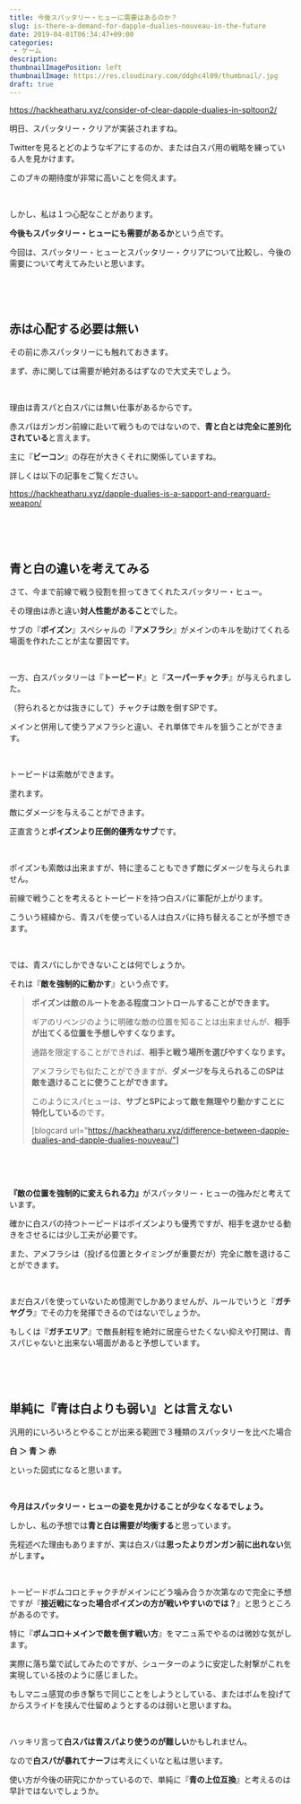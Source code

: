 ```yaml
---
title: 今後スパッタリー・ヒューに需要はあるのか？
slug: is-there-a-demand-for-dapple-dualies-nouveau-in-the-future
date: 2019-04-01T06:34:47+09:00
categories: 
 - ゲーム
description: 
thumbnailImagePosition: left
thumbnailImage: https://res.cloudinary.com/ddghc4l09/thumbnail/.jpg
draft: true
---
```


<!--more-->

https://hackheatharu.xyz/consider-of-clear-dapple-dualies-in-spltoon2/

明日、スパッタリー・クリアが実装されますね。

Twitterを見るとどのようなギアにするのか、または白スパ用の戦略を練っている人を見かけます。

このブキの期待度が非常に高いことを伺えます。

&nbsp;

しかし、私は１つ心配なことがあります。

<strong>今後もスパッタリー・ヒューにも需要があるか</strong>という点です。

今回は、スパッタリー・ヒューとスパッタリー・クリアについて比較し、今後の需要について考えてみたいと思います。

&nbsp;

&nbsp;
<h2>赤は心配する必要は無い</h2>
その前に赤スパッタリーにも触れておきます。

まず、赤に関しては需要が絶対あるはずなので大丈夫でしょう。

&nbsp;

理由は青スパと白スパには無い仕事があるからです。

赤スパはガンガン前線に赴いて戦うものではないので、<strong>青と白とは完全に差別化されている</strong>と言えます。

主に『<strong>ビーコン</strong>』の存在が大きくそれに関係していますね。

詳しくは以下の記事をご覧ください。

https://hackheatharu.xyz/dapple-dualies-is-a-sapport-and-rearguard-weapon/

&nbsp;

&nbsp;
<h2>青と白の違いを考えてみる</h2>
さて、今まで前線で戦う役割を担ってきてくれたスパッタリー・ヒュー。

その理由は赤と違い<strong>対人性能があること</strong>でした。

サブの『<strong>ポイズン</strong>』スペシャルの『<strong>アメフラシ</strong>』がメインのキルを助けてくれる場面を作れたことが主な要因です。

&nbsp;

一方、白スパッタリーは『<strong>トーピード</strong>』と『<strong>スーパーチャクチ</strong>』が与えられました。

（狩られるとかは抜きにして）チャクチは敵を倒すSPです。

メインと併用して使うアメフラシと違い、それ単体でキルを狙うことができます。

&nbsp;

トーピードは索敵ができます。

塗れます。

敵にダメージを与えることができます。

正直言うと<strong>ポイズンより圧倒的優秀なサブ</strong>です。

&nbsp;

ポイズンも索敵は出来ますが、特に塗ることもできず敵にダメージを与えられません。

前線で戦うことを考えるとトーピードを持つ白スパに軍配が上がります。

こういう経緯から、青スパを使っている人は白スパに持ち替えることが予想できます。

&nbsp;

では、青スパにしかできないことは何でしょうか。

それは『<strong>敵を強制的に動かす</strong>』という点です。
<blockquote><strong>ポイズンは敵のルートをある程度コントロールすることができます。</strong>

ギアのリベンジのように明確な敵の位置を知ることは出来ませんが、<strong>相手が出てくる位置を予想しやすくなります。</strong>

通路を限定することができれば、<strong>相手と戦う場所を選びやすくなります。</strong>

アメフラシでも似たことができますが、<strong>ダメージを与えられるこのSPは敵を退けることに使うことができます。</strong>

このようにスパヒューは、<strong>サブとSPによって敵を無理やり動かすことに特化している</strong>のです。

[blogcard url="https://hackheatharu.xyz/difference-between-dapple-dualies-and-dapple-dualies-nouveau/"]</blockquote>
&nbsp;

&nbsp;

<strong>『敵の位置を強制的に変えられる力』</strong>がスパッタリー・ヒューの強みだと考えています。

確かに白スパの持つトーピードはポイズンよりも優秀ですが、相手を退かせる動きをさせるには少し工夫が必要です。

また、アメフラシは（投げる位置とタイミングが重要だが）完全に敵を退けることができます。

&nbsp;

まだ白スパを使っていないため憶測でしかありませんが、ルールでいうと『<strong>ガチヤグラ</strong>』でその力を発揮できるのではないでしょうか。

もしくは『<strong>ガチエリア</strong>』で敵長射程を絶対に居座らせたくない抑えや打開は、青スパじゃないと出来ない場面があると予想しています。

&nbsp;

&nbsp;
<h2>単純に『青は白よりも弱い』とは言えない</h2>
汎用的にいろいろとやることが出来る範囲で３種類のスパッタリーを比べた場合

<strong>白 ＞ 青 ＞ 赤</strong>

といった図式になると思います。

&nbsp;

<strong>今月はスパッタリー・ヒューの姿を見かけることが少なくなるでしょう。</strong>

しかし、私の予想では<strong>青と白は需要が均衡する</strong>と思っています。

先程述べた理由もありますが、実は白スパは<strong>思ったよりガンガン前に出れない</strong>気がします<strong>。</strong>

&nbsp;

トーピードボムコロとチャクチがメインにどう噛み合うか次第なので完全に予想ですが『<strong>接近戦になった場合ポイズンの方が戦いやすいのでは？</strong>』と思うところがあるのです。

特に『<strong>ボムコロ＋メインで敵を倒す戦い方</strong>』をマニュ系でやるのは微妙な気がします。

実際に落ち葉で試してみたのですが、シューターのように安定した射撃がこれを実現している技のように感じました。

もしマニュ感覚の歩き撃ちで同じことをしようとしている、またはボムを投げてからスライドを挟んで仕留めようとするのは弱いと思いますね。

&nbsp;

ハッキリ言って<strong>白スパは青スパより使うのが難しい</strong>かもしれません。

なので<strong>白スパが暴れてナーフ</strong>は考えにくいなと私は思います。

使い方が今後の研究にかかっているので、単純に『<strong>青の上位互換</strong>』と考えるのは早計ではないでしょうか。
